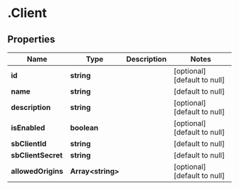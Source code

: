 # .Client

## Properties
Name | Type | Description | Notes
------------ | ------------- | ------------- | -------------
**id** | **string** |  | [optional] [default to null]
**name** | **string** |  | [default to null]
**description** | **string** |  | [optional] [default to null]
**isEnabled** | **boolean** |  | [optional] [default to null]
**sbClientId** | **string** |  | [default to null]
**sbClientSecret** | **string** |  | [default to null]
**allowedOrigins** | **Array&lt;string&gt;** |  | [optional] [default to null]


